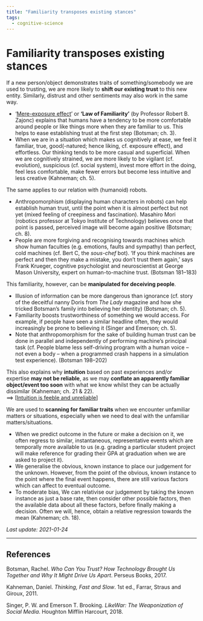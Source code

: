 ```yaml
---
title: "Familiarity transposes existing stances"
tags:
  - cognitive-science
---
```


# Familiarity transposes existing stances

If a new person/object demonstrates traits of something/somebody we are used to trusting, we are more likely to **shift our existing trust** to this new entity. Similarly, distrust and other sentiments may also work in the same way.

- ‘[Mere-exposure effect]’ or **‘Law of Familiarity’** (by Professor Robert B. Zajonc) explains that humans have a tendency to be more comfortable around people or like things more when they are familiar to us. This helps to ease establishing trust at the first step (Botsman; ch. 3).
- When we are in a situation which makes us cognitively at ease, we feel it familiar, true, good(-natured; hence liking, cf. exposure effect), and effortless. Our thinking tends to be more casual and superficial. When we are cognitively strained, we are more likely to be vigilant (cf. evolution), suspicious (cf. social system), invest more effort in the doing, feel less comfortable, make fewer errors but become less intuitive and less creative (Kahneman; ch. 5). 

The same applies to our relation with (humanoid) robots.

- Anthropomorphism (displaying human characters in robots) can help establish human trust, until the point when it is almost perfect but not yet (mixed feeling of creepiness and fascination). Masahiro Mori (robotics professor at Tokyo Institute of Technology) believes once that point is passed, perceived image will become again positive (Botsman; ch. 8).
- People are more forgiving and recognising towards machines which show human faculties (e.g. emotions, faults and sympathy) than perfect, cold machines (cf. Bert C, the _sous-chef_ bot). ‘If you think machines are perfect and then they make a mistake, you don’t trust them again,’ says Frank Krueger, cognitive psychologist and neuroscientist at George Mason University, expert on human-to-machine trust. (Botsman 181–183)

This familiarity, however, can be **manipulated for deceiving people**.

- Illusion of information can be more dangerous than ignorance (cf. story of the deceitful nanny Doris from _The Lady_ magazine and how she tricked Botsman’s family into believing her identity) (Botsman; ch. 5).
- Familiarity boosts trustworthiness of something we would access. For example, if people have seen a similar headline often, they would increasingly be prone to believing it (Singer and Emerson; ch. 5).
- Note that anthropomorphism for the sake of building human trust can be done in parallel and independently of performing machine’s principal task (cf. People blame less self-driving program with a human voice – not even a body – when a programmed crash happens in a simulation test experience). (Botsman 198–202)

This also explains why **intuition** based on past experiences and/or expertise **may not be reliable**, as we may **conflate an apparently familiar object/event too soon** with what we know whilst they can be actually dissimilar (Kahneman; ch. 21 & 22).  
==> [[Intuition is feeble and unreliable]]

We are used to **scanning for familiar traits** when we encounter unfamiliar matters or situations, especially when we need to deal with the unfamiliar matters/situations.

- When we predict outcome in the future or make a decision on it, we often regress to similar, instantaneous, representative events which are temporally more available to us (e.g. grading a particular student project will make reference for grading their GPA at graduation when we are asked to project it).
- We generalise the obvious, known instance to place our judgement for the unknown. However, from the point of the obvious, known instance to the point where the final event happens, there are still various factors which can affect to eventual outcome.
- To moderate bias, We can relativise our judgement by taking the known instance as just a base rate, then consider other possible factors, then the available data about all these factors, before finally making a decision. Often we will, hence, obtain a relative regression towards the mean (Kahneman; ch. 18).

[Mere-exposure effect]: https://en.wikipedia.org/wiki/Mere-exposure_effect

*Last update: 2021-01-24*

* * *

## References
Botsman, Rachel. _Who Can You Trust? How Technology Brought Us Together and Why It Might Drive Us Apart_. Perseus Books, 2017.

Kahneman, Daniel. _Thinking, Fast and Slow_. 1st ed., Farrar, Straus and Giroux, 2011.

Singer, P. W. and Emerson T. Brooking. _LikeWar: The Weaponization of Social Media_. Houghton Mifflin Harcourt, 2018.

[//begin]: # "Autogenerated link references for markdown compatibility"
[Intuition is feeble and unreliable]: Intuition-is-feeble-and-unreliable "Intuition is feeble and unreliable"
[//end]: # "Autogenerated link references"